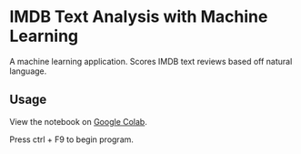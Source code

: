 # IMDB Text Analysis with Machine Learning

A machine learning application. Scores IMDB text reviews based off natural language.


## Usage
View the notebook on [Google Colab](https://colab.research.google.com/github/Denjj/imdb-text-analysis/blob/master/imdb_text_analysis.ipynb).

Press ctrl + F9 to begin program.
